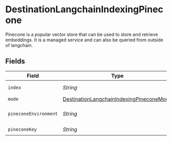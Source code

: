 # DestinationLangchainIndexingPinecone

Pinecone is a popular vector store that can be used to store and retrieve embeddings. It is a managed service and can also be queried from outside of langchain.


## Fields

| Field                                                                                                       | Type                                                                                                        | Required                                                                                                    | Description                                                                                                 |
| ----------------------------------------------------------------------------------------------------------- | ----------------------------------------------------------------------------------------------------------- | ----------------------------------------------------------------------------------------------------------- | ----------------------------------------------------------------------------------------------------------- |
| `index`                                                                                                     | *String*                                                                                                    | :heavy_check_mark:                                                                                          | Pinecone index to use                                                                                       |
| `mode`                                                                                                      | [DestinationLangchainIndexingPineconeMode](../../models/shared/DestinationLangchainIndexingPineconeMode.md) | :heavy_minus_sign:                                                                                          | N/A                                                                                                         |
| `pineconeEnvironment`                                                                                       | *String*                                                                                                    | :heavy_check_mark:                                                                                          | Pinecone environment to use                                                                                 |
| `pineconeKey`                                                                                               | *String*                                                                                                    | :heavy_check_mark:                                                                                          | N/A                                                                                                         |